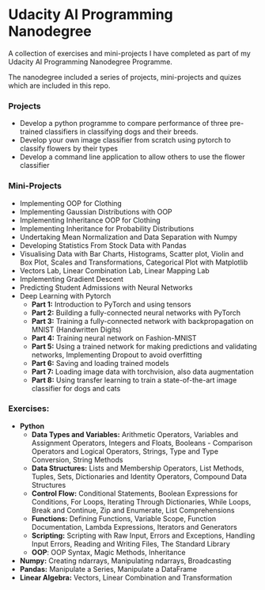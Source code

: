 # Udacity AI Programming Nanodegree
A collection of exercises and mini-projects I have completed as part of my Udacity AI Programming Nanodegree Programme.

The nanodegree included a series of projects, mini-projects and quizes which are included in this repo.

### Projects
- Develop a python programme to compare performance of three pre-trained classifiers in classifying dogs and their breeds.
- Develop your own image classifier from scratch using pytorch to classify flowers by their types
- Develop a command line application to allow others to use the flower classifier

### Mini-Projects
- Implementing OOP for Clothing
- Implementing Gaussian Distributions with OOP
- Implementing Inheritance OOP for Clothing
- Implementing Inheritance for Probability Distributions
- Undertaking Mean Normalization and Data Separation with Numpy
- Developing Statistics From Stock Data with Pandas
- Visualising Data with Bar Charts, Histograms, Scatter plot, Violin and Box Plot,  Scales and Transformations, Categorical Plot with Matplotlib
- Vectors Lab, Linear Combination Lab, Linear Mapping Lab
- Implementing Gradient Descent
- Predicting Student Admissions with Neural Networks
- Deep Learning with Pytorch
  - **Part 1:** Introduction to PyTorch and using tensors
  - **Part 2:** Building a fully-connected neural networks with PyTorch
  - **Part 3:** Training a fully-connected network with backpropagation on MNIST (Handwritten Digits)
  - **Part 4:** Training neural network on Fashion-MNIST
  - **Part 5:** Using a trained network for making predictions and validating networks, Implementing Dropout to avoid overfitting
  - **Part 6:** Saving and loading trained models
  - **Part 7:** Loading image data with torchvision, also data augmentation
  - **Part 8:** Using transfer learning to train a state-of-the-art image classifier for dogs and cats



### Exercises:
- **Python**
  - **Data Types and Variables:** Arithmetic Operators, Variables and Assignment Operators, Integers and Floats, Booleans - Comparison Operators and Logical Operators, Strings, Type and Type Conversion, String Methods
  - **Data Structures:** Lists and Membership Operators, List Methods, Tuples, Sets, Dictionaries and Identity Operators, Compound Data Structures
  - **Control Flow:** Conditional Statements, Boolean Expressions for Conditions,  For Loops, Iterating Through Dictionaries, While Loops, Break and Continue, Zip and Enumerate, List Comprehensions
  - **Functions:** Defining Functions, Variable Scope, Function Documentation, Lambda Expressions, Iterators and Generators
  - **Scripting:** Scripting with Raw Input, Errors and Exceptions, Handling Input Errors, Reading and Writing Files, The Standard Library
  - **OOP**: OOP Syntax, Magic Methods, Inheritance
- **Numpy:** Creating ndarrays, Manipulating ndarrays, Broadcasting
- **Pandas:** Manipulate a Series, Manipulate a DataFrame
- **Linear Algebra:** Vectors, Linear Combination and Transformation

























